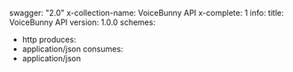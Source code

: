 swagger: "2.0"
x-collection-name: VoiceBunny API
x-complete: 1
info:
  title: VoiceBunny API
  version: 1.0.0
schemes:
- http
produces:
- application/json
consumes:
- application/json